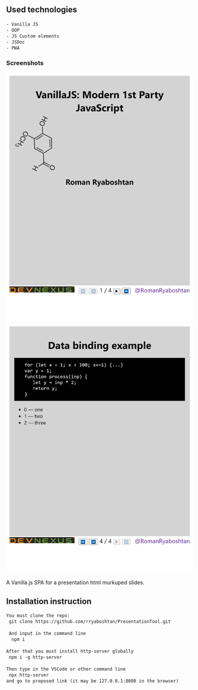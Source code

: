 ## Used technologies
    - Vanilla JS
    - OOP
    - JS Custom elements
    - JSDoc
    - PWA

### Screenshots
![](screenshots/screenshot1.png)
![](screenshots/screenshot2.png)

 A Vanilla.js SPA for a presentation html murkuped slides.

 ## Installation instruction
    You must clone the repo:
     git clone https://github.com/rryaboshtan/PresentationTool.git

     And input in the command line
      npm i            

    After that you must install http-server globally
     npm i -g http-server

    Then type in the VSCode or other command line 
     npx http-server
    and go to proposed link (it may be 127.0.0.1:8080 in the browser) 
